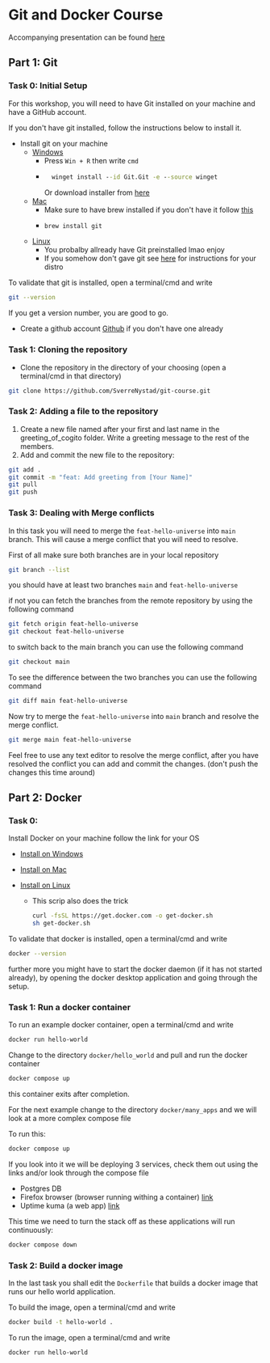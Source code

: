 # Git and Docker Course
Accompanying presentation can be found [here](https://docs.google.com/presentation/d/1haH8cLeZ95V6aTcdJPhm0mP9muZv_u7NCb_go_Od8s8/edit#slide=id.g2b9969c2c06_0_0)

## Part 1: Git

### Task 0: Initial Setup
For this workshop, you will need to have Git installed on your machine and have a GitHub account.

If you don't have git installed, follow the instructions below to install it.
* Install git on your machine
  - [Windows](https://git-scm.com/download/win)
    * Press `Win + R` then write `cmd`
    * ```cmd
        winget install --id Git.Git -e --source winget
      ```
      Or download installer from [here](https://github.com/git-for-windows/git/releases/download/v2.43.0.windows.1/Git-2.43.0-64-bit.exe)
  - [Mac](https://git-scm.com/download/mac)
    * Make sure to have brew installed if you don't have it follow [this](https://brew.sh/)
    * ```bash
      brew install git
      ``` 
  - [Linux](https://git-scm.com/download/linux)
    * You probalby allready have Git preinstalled lmao enjoy
    * If you somehow don't gave git see [here](https://git-scm.com/download/linux) for instructions for your distro

To validate that git is installed, open a terminal/cmd and write 
```bash
git --version
```
If you get a version number, you are good to go.

* Create a github account [Github](https://github.com/) if you don't have one already


### Task 1: Cloning the repository
* Clone the repository in the directory of your choosing (open a terminal/cmd in that directory)
```bash
git clone https://github.com/SverreNystad/git-course.git
```

### Task 2: Adding a file to the repository
1. Create a new file named after your first and last name in the greeting_of_cogito folder. Write a greeting message to the rest of the members.
2. Add and commit the new file to the repository:

```bash
git add .
git commit -m "feat: Add greeting from [Your Name]"
git pull
git push
```

### Task 3: Dealing with Merge conflicts
In this task you will need to merge the `feat-hello-universe` into `main` branch. 
This will cause a merge conflict that you will need to resolve.

First of all make sure both branches are in your local repository
```bash
git branch --list
```
you should have at least two branches `main` and `feat-hello-universe`

if not you can fetch the branches from the remote repository by using the following command
```bash
git fetch origin feat-hello-universe
git checkout feat-hello-universe
```

to switch back to the main branch you can use the following command
```bash
git checkout main
```

To see the difference between the two branches you can use the following command
```bash
git diff main feat-hello-universe
```

Now try to merge the `feat-hello-universe` into `main` branch and resolve the merge conflict.
```bash
git merge main feat-hello-universe
```

Feel free to use any text editor to resolve the merge conflict, after you have resolved the conflict you can add and commit the changes. (don't push the changes this time around)


## Part 2: Docker

### Task 0:
Install Docker on your machine follow the link for your OS
* [Install on Windows](https://docs.docker.com/desktop/install/windows-install/)
* [Install on Mac](https://docs.docker.com/desktop/install/mac-install/)

* [Install on Linux](https://docs.docker.com/desktop/install/linux-install/)
  * This scrip also does the trick
    ```bash
    curl -fsSL https://get.docker.com -o get-docker.sh
    sh get-docker.sh
    ```

To validate that docker is installed, open a terminal/cmd and write
```bash
docker --version
```
further more you might have to start the docker daemon (if it has not started already), by opening the docker desktop application and going through the setup.

### Task 1: Run a docker container

To run an example docker container, open a terminal/cmd and write
```bash	
docker run hello-world
```

Change to the directory `docker/hello_world` and pull and run the docker container
```bash
docker compose up
```
this container exits after completion.

For the next example change to the directory `docker/many_apps` and we will look at a more complex compose file

To run this:
```bash
docker compose up
```

If you look into it we will be deploying 3 services, check them out using the links and/or look through the compose file
- Postgres DB
- Firefox browser (browser running withing a container) [link](localhost:8091)
- Uptime kuma (a web app) [link](localhost:8090)

This time we need to turn the stack off as these applications will run continuously:
```bash	
docker compose down
```

### Task 2: Build a docker image
In the last task you shall edit the `Dockerfile` that builds a docker image that runs our hello world application.

To build the image, open a terminal/cmd and write
```bash
docker build -t hello-world .
```

To run the image, open a terminal/cmd and write
```bash
docker run hello-world
```

